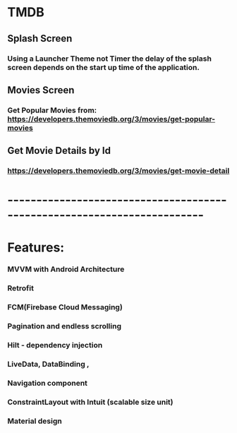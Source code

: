 # TMDB

## Splash Screen
### Using a Launcher Theme not Timer the delay of the splash screen depends on the start up time of the application.

## Movies Screen
### Get Popular Movies from: https://developers.themoviedb.org/3/movies/get-popular-movies

## Get Movie Details by Id
### https://developers.themoviedb.org/3/movies/get-movie-detail

# ------------------------------------------------------------------------
# Features:
### MVVM with Android Architecture 
### Retrofit
### FCM(Firebase Cloud Messaging)
### Pagination and endless scrolling 
### Hilt - dependency injection
### LiveData, DataBinding , 
### Navigation component
### ConstraintLayout with Intuit (scalable size unit)
### Material design
